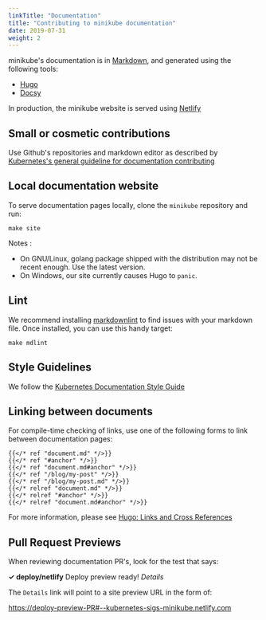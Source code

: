 ```yaml
---
linkTitle: "Documentation"
title: "Contributing to minikube documentation"
date: 2019-07-31
weight: 2
---
```


minikube's documentation is in [Markdown](https://www.markdownguide.org/cheat-sheet/), and generated using the following tools:

* [Hugo](https://gohugo.io)
* [Docsy](https://www.docsy.dev)

In production, the minikube website is served using [Netlify](https://netlify.com/)

## Small or cosmetic contributions

Use Github's repositories and markdown editor as described by [Kubernetes's general guideline for documentation contributing](https://kubernetes.io/docs/contribute/start/#submit-a-pull-request)

## Local documentation website

To serve documentation pages locally, clone the `minikube` repository and run:

`make site`

Notes :

* On GNU/Linux, golang package shipped with the distribution may not be recent enough. Use the latest version.
* On Windows, our site currently causes Hugo to `panic`.

## Lint

We recommend installing [markdownlint](https://github.com/markdownlint/markdownlint) to find issues with your markdown file. Once installed, you can use this handy target:

`make mdlint`

## Style Guidelines

We follow the [Kubernetes Documentation Style Guide](https://kubernetes.io/docs/contribute/style/style-guide/)

## Linking between documents

For compile-time checking of links, use one of the following forms to link between documentation pages:


```go-html-template
{{</* ref "document.md" */>}}
{{</* ref "#anchor" */>}}
{{</* ref "document.md#anchor" */>}}
{{</* ref "/blog/my-post" */>}}
{{</* ref "/blog/my-post.md" */>}}
{{</* relref "document.md" */>}}
{{</* relref "#anchor" */>}}
{{</* relref "document.md#anchor" */>}}
```

For more information, please see [Hugo: Links and Cross References](https://gohugo.io/content-management/cross-references/)

## Pull Request Previews

When reviewing documentation PR's, look for the test that says:

**✓ deploy/netlify** Deploy preview ready! *Details*

The `Details` link will point to a site preview URL in the form of:

<https://deploy-preview-PR#--kubernetes-sigs-minikube.netlify.com>

